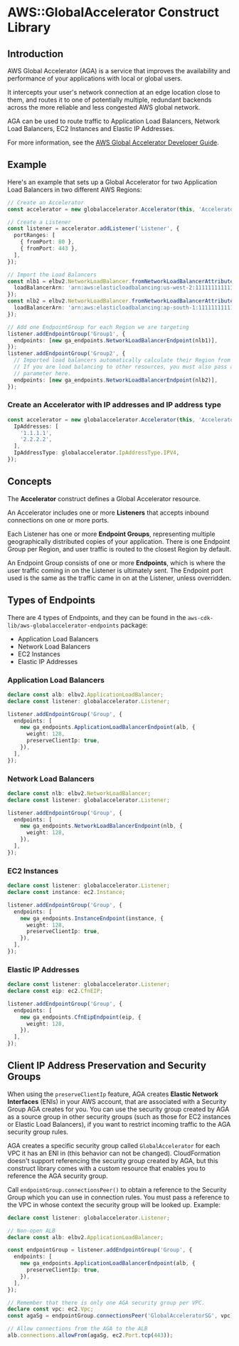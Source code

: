 # AWS::GlobalAccelerator Construct Library


## Introduction

AWS Global Accelerator (AGA) is a service that improves the availability and
performance of your applications with local or global users.

It intercepts your user's network connection at an edge location close to
them, and routes it to one of potentially multiple, redundant backends across
the more reliable and less congested AWS global network.

AGA can be used to route traffic to Application Load Balancers, Network Load
Balancers, EC2 Instances and Elastic IP Addresses.

For more information, see the [AWS Global
Accelerator Developer Guide](https://docs.aws.amazon.com/AWSCloudFormation/latest/UserGuide/AWS_GlobalAccelerator.html).

## Example

Here's an example that sets up a Global Accelerator for two Application Load
Balancers in two different AWS Regions:

```ts
// Create an Accelerator
const accelerator = new globalaccelerator.Accelerator(this, 'Accelerator');

// Create a Listener
const listener = accelerator.addListener('Listener', {
  portRanges: [
    { fromPort: 80 },
    { fromPort: 443 },
  ],
});

// Import the Load Balancers
const nlb1 = elbv2.NetworkLoadBalancer.fromNetworkLoadBalancerAttributes(this, 'NLB1', {
  loadBalancerArn: 'arn:aws:elasticloadbalancing:us-west-2:111111111111:loadbalancer/app/my-load-balancer1/e16bef66805b',
});
const nlb2 = elbv2.NetworkLoadBalancer.fromNetworkLoadBalancerAttributes(this, 'NLB2', {
  loadBalancerArn: 'arn:aws:elasticloadbalancing:ap-south-1:111111111111:loadbalancer/app/my-load-balancer2/5513dc2ea8a1',
});

// Add one EndpointGroup for each Region we are targeting
listener.addEndpointGroup('Group1', {
  endpoints: [new ga_endpoints.NetworkLoadBalancerEndpoint(nlb1)],
});
listener.addEndpointGroup('Group2', {
  // Imported load balancers automatically calculate their Region from the ARN.
  // If you are load balancing to other resources, you must also pass a `region`
  // parameter here.
  endpoints: [new ga_endpoints.NetworkLoadBalancerEndpoint(nlb2)],
});
```

### Create an Accelerator with IP addresses and IP address type

```ts
const accelerator = new globalaccelerator.Accelerator(this, 'Accelerator', {
  IpAddresses: [
    '1.1.1.1',
    '2.2.2.2',
  ],
  IpAddressType: globalaccelerator.IpAddressType.IPV4,
});
```

## Concepts

The **Accelerator** construct defines a Global Accelerator resource.

An Accelerator includes one or more **Listeners** that accepts inbound
connections on one or more ports.

Each Listener has one or more **Endpoint Groups**, representing multiple
geographically distributed copies of your application. There is one Endpoint
Group per Region, and user traffic is routed to the closest Region by default.

An Endpoint Group consists of one or more **Endpoints**, which is where the
user traffic coming in on the Listener is ultimately sent. The Endpoint port
used is the same as the traffic came in on at the Listener, unless overridden.

## Types of Endpoints

There are 4 types of Endpoints, and they can be found in the
`aws-cdk-lib/aws-globalaccelerator-endpoints` package:

* Application Load Balancers
* Network Load Balancers
* EC2 Instances
* Elastic IP Addresses

### Application Load Balancers

```ts
declare const alb: elbv2.ApplicationLoadBalancer;
declare const listener: globalaccelerator.Listener;

listener.addEndpointGroup('Group', {
  endpoints: [
    new ga_endpoints.ApplicationLoadBalancerEndpoint(alb, {
      weight: 128,
      preserveClientIp: true,
    }),
  ],
});
```

### Network Load Balancers

```ts
declare const nlb: elbv2.NetworkLoadBalancer;
declare const listener: globalaccelerator.Listener;

listener.addEndpointGroup('Group', {
  endpoints: [
    new ga_endpoints.NetworkLoadBalancerEndpoint(nlb, {
      weight: 128,
    }),
  ],
});
```

### EC2 Instances

```ts
declare const listener: globalaccelerator.Listener;
declare const instance: ec2.Instance;

listener.addEndpointGroup('Group', {
  endpoints: [
    new ga_endpoints.InstanceEndpoint(instance, {
      weight: 128,
      preserveClientIp: true,
    }),
  ],
});
```

### Elastic IP Addresses

```ts
declare const listener: globalaccelerator.Listener;
declare const eip: ec2.CfnEIP;

listener.addEndpointGroup('Group', {
  endpoints: [
    new ga_endpoints.CfnEipEndpoint(eip, {
      weight: 128,
    }),
  ],
});
```

## Client IP Address Preservation and Security Groups

When using the `preserveClientIp` feature, AGA creates
**Elastic Network Interfaces** (ENIs) in your AWS account, that are
associated with a Security Group AGA creates for you. You can use the
security group created by AGA as a source group in other security groups
(such as those for EC2 instances or Elastic Load Balancers), if you want to
restrict incoming traffic to the AGA security group rules.

AGA creates a specific security group called `GlobalAccelerator` for each VPC
it has an ENI in (this behavior can not be changed). CloudFormation doesn't
support referencing the security group created by AGA, but this construct
library comes with a custom resource that enables you to reference the AGA
security group.

Call `endpointGroup.connectionsPeer()` to obtain a reference to the Security Group
which you can use in connection rules. You must pass a reference to the VPC in whose
context the security group will be looked up. Example:

```ts
declare const listener: globalaccelerator.Listener;

// Non-open ALB
declare const alb: elbv2.ApplicationLoadBalancer;

const endpointGroup = listener.addEndpointGroup('Group', {
  endpoints: [
    new ga_endpoints.ApplicationLoadBalancerEndpoint(alb, {
      preserveClientIp: true,
    }),
  ],
});

// Remember that there is only one AGA security group per VPC.
declare const vpc: ec2.Vpc;
const agaSg = endpointGroup.connectionsPeer('GlobalAcceleratorSG', vpc);

// Allow connections from the AGA to the ALB
alb.connections.allowFrom(agaSg, ec2.Port.tcp(443));
```
